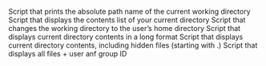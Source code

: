 Script that prints the absolute path name of the current working directory
Script that displays the contents list of your current directory
Script that changes the working directory to the user’s home directory
Script that displays current directory contents in a long format
Script that displays current directory contents, including hidden files (starting with .)
Script that displays all files + user anf group ID
